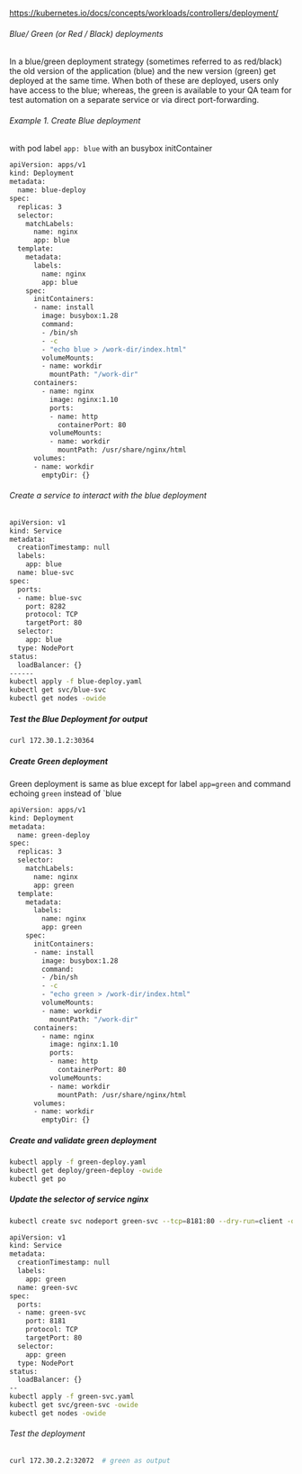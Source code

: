 
https://kubernetes.io/docs/concepts/workloads/controllers/deployment/

###### Blue/ Green (or Red / Black) deployments
In a blue/green deployment strategy (sometimes referred to as red/black) the old version of the application (blue) and the new version (green) get deployed at the same time. When both of these are deployed, users only have access to the blue; whereas, the green is available to your QA team for test automation on a separate service or via direct port-forwarding.

###### Example 1. Create Blue deployment
with pod label `app: blue`
with an busybox initContainer
``````sh
apiVersion: apps/v1
kind: Deployment
metadata:
  name: blue-deploy
spec:
  replicas: 3
  selector:
    matchLabels:
      name: nginx
      app: blue
  template:
    metadata:
      labels:
        name: nginx
        app: blue
    spec:
      initContainers:
      - name: install
        image: busybox:1.28
        command:
        - /bin/sh
        - -c
        - "echo blue > /work-dir/index.html"
        volumeMounts:
        - name: workdir
          mountPath: "/work-dir"
      containers:
        - name: nginx
          image: nginx:1.10
          ports:
          - name: http
            containerPort: 80
          volumeMounts:
          - name: workdir
            mountPath: /usr/share/nginx/html
      volumes:
      - name: workdir
        emptyDir: {}
``````
###### Create a service to interact with the blue deployment
``````sh
apiVersion: v1
kind: Service
metadata:
  creationTimestamp: null
  labels:
    app: blue
  name: blue-svc
spec:
  ports:
  - name: blue-svc
    port: 8282
    protocol: TCP
    targetPort: 80
  selector:
    app: blue
  type: NodePort
status:
  loadBalancer: {}
------
kubectl apply -f blue-deploy.yaml
kubectl get svc/blue-svc
kubectl get nodes -owide
``````
##### Test the Blue Deployment for output
``````sh
curl 172.30.1.2:30364
``````

##### Create Green deployment
Green deployment is same as blue except for label `app=green` and command echoing `green` instead of `blue

``````sh
apiVersion: apps/v1
kind: Deployment
metadata:
  name: green-deploy
spec:
  replicas: 3
  selector:
    matchLabels:
      name: nginx
      app: green
  template:
    metadata:
      labels:
        name: nginx
        app: green
    spec:
      initContainers:
      - name: install
        image: busybox:1.28
        command:
        - /bin/sh
        - -c
        - "echo green > /work-dir/index.html"
        volumeMounts:
        - name: workdir
          mountPath: "/work-dir"
      containers:
        - name: nginx
          image: nginx:1.10
          ports:
          - name: http
            containerPort: 80
          volumeMounts:
          - name: workdir
            mountPath: /usr/share/nginx/html
      volumes:
      - name: workdir
        emptyDir: {}
``````
##### Create and validate green deployment
``````sh
kubectl apply -f green-deploy.yaml
kubectl get deploy/green-deploy -owide
kubectl get po

``````
##### Update the selector of service nginx
``````sh
kubectl create svc nodeport green-svc --tcp=8181:80 --dry-run=client -oyaml > green-svc.yaml

apiVersion: v1
kind: Service
metadata:
  creationTimestamp: null
  labels:
    app: green
  name: green-svc
spec:
  ports:
  - name: green-svc
    port: 8181
    protocol: TCP
    targetPort: 80
  selector:
    app: green
  type: NodePort
status:
  loadBalancer: {}
--
kubectl apply -f green-svc.yaml
kubectl get svc/green-svc -owide
kubectl get nodes -owide
``````
###### Test the deployment
``````sh
curl 172.30.2.2:32072  # green as output
``````
